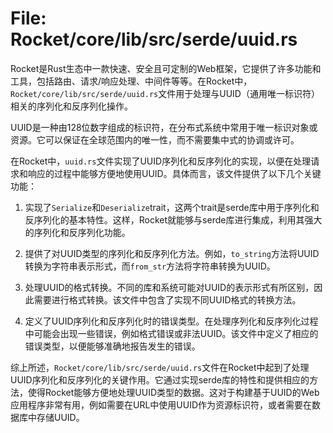 # File: Rocket/core/lib/src/serde/uuid.rs

Rocket是Rust生态中一款快速、安全且可定制的Web框架，它提供了许多功能和工具，包括路由、请求/响应处理、中间件等等。在Rocket中，`Rocket/core/lib/src/serde/uuid.rs`文件用于处理与UUID（通用唯一标识符）相关的序列化和反序列化操作。

UUID是一种由128位数字组成的标识符，在分布式系统中常用于唯一标识对象或资源。它可以保证在全球范围内的唯一性，而不需要集中式的协调或许可。

在Rocket中，`uuid.rs`文件实现了UUID序列化和反序列化的实现，以便在处理请求和响应的过程中能够方便地使用UUID。具体而言，该文件提供了以下几个关键功能：

1. 实现了`Serialize`和`Deserialize`trait，这两个trait是serde库中用于序列化和反序列化的基本特性。这样，Rocket就能够与serde库进行集成，利用其强大的序列化和反序列化功能。

2. 提供了对UUID类型的序列化和反序列化方法。例如，`to_string`方法将UUID转换为字符串表示形式，而`from_str`方法将字符串转换为UUID。

3. 处理UUID的格式转换。不同的库和系统可能对UUID的表示形式有所区别，因此需要进行格式转换。该文件中包含了实现不同UUID格式的转换方法。

4. 定义了UUID序列化和反序列化时的错误类型。在处理序列化和反序列化过程中可能会出现一些错误，例如格式错误或非法UUID。该文件中定义了相应的错误类型，以便能够准确地报告发生的错误。

综上所述，`Rocket/core/lib/src/serde/uuid.rs`文件在Rocket中起到了处理UUID序列化和反序列化的关键作用。它通过实现serde库的特性和提供相应的方法，使得Rocket能够方便地处理UUID类型的数据。这对于构建基于UUID的Web应用程序非常有用，例如需要在URL中使用UUID作为资源标识符，或者需要在数据库中存储UUID。

